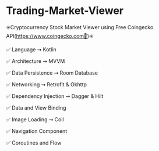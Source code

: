 # Trading-Market-Viewer


✳️Cryptocurrency Stock Market Viewer using Free Coingecko API(https://www.coingecko.com🦎)✳️


✅ Language             ⇝ Kotlin

✅ Architecture         ⇝ MVVM 

✅ Data Persistence     ⇝ Room Database

✅ Networking           ⇝ Retrofit & Okhttp

✅ Dependency Injection ⇝ Dagger & Hilt

✅ Data and View Binding

✅ Image Loading        ⇝ Coil

✅ Navigation Component

✅ Coroutines and Flow
